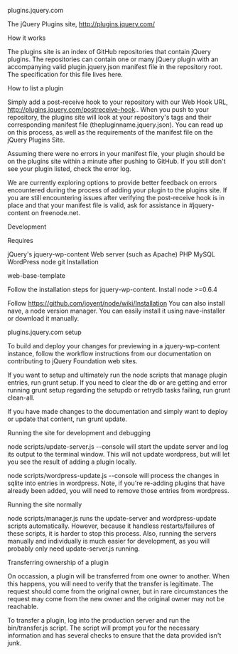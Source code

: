 plugins.jquery.com

The jQuery Plugins site, http://plugins.jquery.com/

How it works

The plugins site is an index of GitHub repositories that contain jQuery plugins. The repositories can contain one or many jQuery plugin with an accompanying valid plugin.jquery.json manifest file in the repository root. The specification for this file lives here.

How to list a plugin

Simply add a post-receive hook to your repository with our Web Hook URL, http://plugins.jquery.com/postreceive-hook.. When you push to your repository, the plugins site will look at your repository's tags and their corresponding manifest file (thepluginname.jquery.json). You can read up on this process, as well as the requirements of the manifest file on the jQuery Plugins Site.

Assuming there were no errors in your manifest file, your plugin should be on the plugins site within a minute after pushing to GitHub. If you still don't see your plugin listed, check the error log.

We are currently exploring options to provide better feedback on errors encountered during the process of adding your plugin to the plugins site. If you are still encountering issues after verifying the post-receive hook is in place and that your manifest file is valid, ask for assistance in #jquery-content on freenode.net.

Development

Requires

jQuery's jquery-wp-content
Web server (such as Apache)
PHP
MySQL
WordPress
node
git
Installation

web-base-template

Follow the installation steps for jquery-wp-content.
Install node >=0.6.4

Follow https://github.com/joyent/node/wiki/Installation
You can also install nave, a node version manager. You can easily install it using nave-installer or download it manually.

plugins.jquery.com setup

To build and deploy your changes for previewing in a jquery-wp-content instance, follow the workflow instructions from our documentation on contributing to jQuery Foundation web sites.

If you want to setup and ultimately run the node scripts that manage plugin entries, run grunt setup. If you need to clear the db or are getting and error running grunt setup regarding the setupdb or retrydb tasks failing, run grunt clean-all.

If you have made changes to the documentation and simply want to deploy or update that content, run grunt update.

Running the site for development and debugging

node scripts/update-server.js --console will start the update server and log its output to the terminal window. This will not update wordpress, but will let you see the result of adding a plugin locally.

node scripts/wordpress-update.js --console will process the changes in sqlite into entries in wordpress. Note, if you're re-adding plugins that have already been added, you will need to remove those entries from wordpress.

Running the site normally

node scripts/manager.js runs the update-server and wordpress-update scripts automatically. However, because it handless restarts/failures of these scripts, it is harder to stop this process. Also, running the servers manually and individually is much easier for development, as you will probably only need update-server.js running.

Transferring ownership of a plugin

On occassion, a plugin will be transferred from one owner to another. When this happens, you will need to verify that the transfer is legitimate. The request should come from the original owner, but in rare circumstances the request may come from the new owner and the original owner may not be reachable.

To transfer a plugin, log into the production server and run the bin/transfer.js script. The script will prompt you for the necessary information and has several checks to ensure that the data provided isn't junk.
